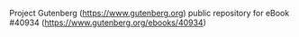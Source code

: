 Project Gutenberg (https://www.gutenberg.org) public repository for eBook #40934 (https://www.gutenberg.org/ebooks/40934)

